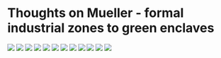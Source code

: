 
# Thoughts on Mueller - formal industrial zones to green enclaves


![](Meuller01.jpg)
![](Meuller02.jpg)
![](Meuller03.jpg)
![](Meuller04.jpg)
![](DSC09673.jpg)
![](DSC09674.jpg)
![](DSC09676.jpg)
![](DSC09682.jpg)
![](DSC09685.jpg)
![](DSC09689.jpg)
![](DSC09692.jpg)
![](DSC09692.jpg)
